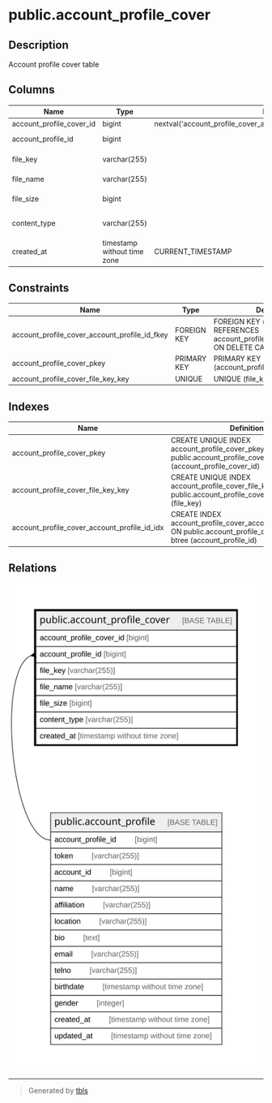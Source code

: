# public.account_profile_cover

## Description

Account profile cover table

## Columns

| Name                     | Type                        | Default                                                                 | Nullable | Children | Parents                                             | Comment                 |
| ------------------------ | --------------------------- | ----------------------------------------------------------------------- | -------- | -------- | --------------------------------------------------- | ----------------------- |
| account_profile_cover_id | bigint                      | nextval('account_profile_cover_account_profile_cover_id_seq'::regclass) | false    |          |                                                     |                         |
| account_profile_id       | bigint                      |                                                                         | false    |          | [public.account_profile](public.account_profile.md) | Account profile ID      |
| file_key                 | varchar(255)                |                                                                         | false    |          |                                                     | Cover file key          |
| file_name                | varchar(255)                |                                                                         | true     |          |                                                     | Cover file name         |
| file_size                | bigint                      |                                                                         | false    |          |                                                     | Cover file size         |
| content_type             | varchar(255)                |                                                                         | false    |          |                                                     | Cover file content type |
| created_at               | timestamp without time zone | CURRENT_TIMESTAMP                                                       | false    |          |                                                     | Create date             |

## Constraints

| Name                                          | Type        | Definition                                                                                        |
| --------------------------------------------- | ----------- | ------------------------------------------------------------------------------------------------- |
| account_profile_cover_account_profile_id_fkey | FOREIGN KEY | FOREIGN KEY (account_profile_id) REFERENCES account_profile(account_profile_id) ON DELETE CASCADE |
| account_profile_cover_pkey                    | PRIMARY KEY | PRIMARY KEY (account_profile_cover_id)                                                            |
| account_profile_cover_file_key_key            | UNIQUE      | UNIQUE (file_key)                                                                                 |

## Indexes

| Name                                         | Definition                                                                                                                 |
| -------------------------------------------- | -------------------------------------------------------------------------------------------------------------------------- |
| account_profile_cover_pkey                   | CREATE UNIQUE INDEX account_profile_cover_pkey ON public.account_profile_cover USING btree (account_profile_cover_id)      |
| account_profile_cover_file_key_key           | CREATE UNIQUE INDEX account_profile_cover_file_key_key ON public.account_profile_cover USING btree (file_key)              |
| account_profile_cover_account_profile_id_idx | CREATE INDEX account_profile_cover_account_profile_id_idx ON public.account_profile_cover USING btree (account_profile_id) |

## Relations

![er](public.account_profile_cover.svg)

---

> Generated by [tbls](https://github.com/k1LoW/tbls)
